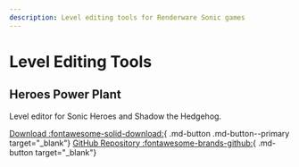 ```yaml
---
description: Level editing tools for Renderware Sonic games
---
```

# Level Editing Tools

## Heroes Power Plant
Level editor for Sonic Heroes and Shadow the Hedgehog.

[Download :fontawesome-solid-download:](https://github.com/igorseabra4/HeroesPowerPlant/releases){ .md-button .md-button--primary target="_blank"}
[GitHub Repository :fontawesome-brands-github:](https://github.com/igorseabra4/HeroesPowerPlant){ .md-button target="_blank"}